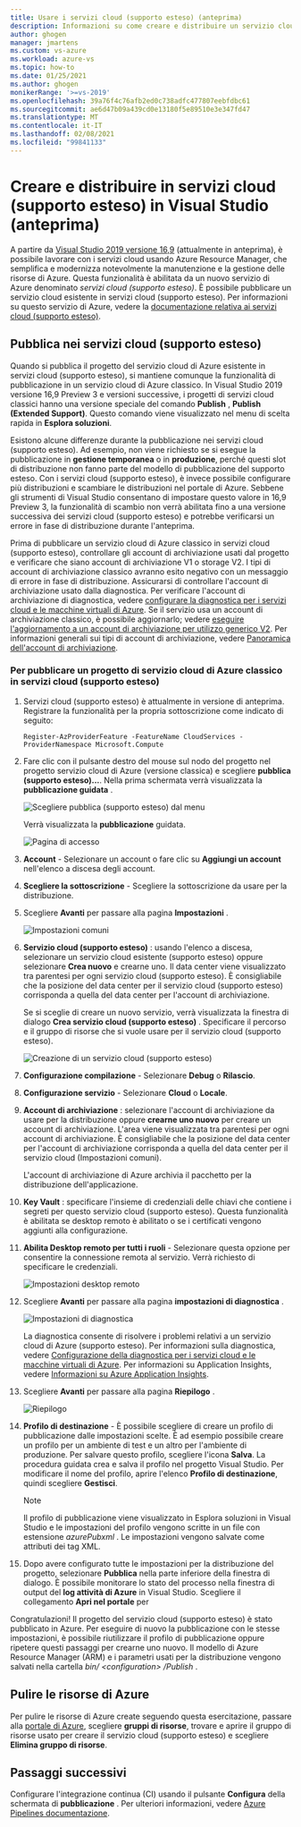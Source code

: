 ```yaml
---
title: Usare i servizi cloud (supporto esteso) (anteprima)
description: Informazioni su come creare e distribuire un servizio cloud (supporto esteso) usando Azure Resource Manager con Visual Studio
author: ghogen
manager: jmartens
ms.custom: vs-azure
ms.workload: azure-vs
ms.topic: how-to
ms.date: 01/25/2021
ms.author: ghogen
monikerRange: '>=vs-2019'
ms.openlocfilehash: 39a76f4c76afb2ed0c738adfc477807eebfdbc61
ms.sourcegitcommit: ae6d47b09a439cd0e13180f5e89510e3e347fd47
ms.translationtype: MT
ms.contentlocale: it-IT
ms.lasthandoff: 02/08/2021
ms.locfileid: "99841133"
---
```

# <a name="create-and-deploy-to-cloud-services-extended-support-in-visual-studio-preview"></a>Creare e distribuire in servizi cloud (supporto esteso) in Visual Studio (anteprima)

A partire da [Visual Studio 2019 versione 16,9](https://visualstudio.microsoft.com/vs/preview) (attualmente in anteprima), è possibile lavorare con i servizi cloud usando Azure Resource Manager, che semplifica e modernizza notevolmente la manutenzione e la gestione delle risorse di Azure. Questa funzionalità è abilitata da un nuovo servizio di Azure denominato *servizi cloud (supporto esteso)*. È possibile pubblicare un servizio cloud esistente in servizi cloud (supporto esteso). Per informazioni su questo servizio di Azure, vedere la [documentazione relativa ai servizi cloud (supporto esteso)](/azure/cloud-services-extended-support/overview).

## <a name="publish-to-cloud-services-extended-support"></a>Pubblica nei servizi cloud (supporto esteso)

Quando si pubblica il progetto del servizio cloud di Azure esistente in servizi cloud (supporto esteso), si mantiene comunque la funzionalità di pubblicazione in un servizio cloud di Azure classico. In Visual Studio 2019 versione 16,9 Preview 3 e versioni successive, i progetti di servizi cloud classici hanno una versione speciale del comando **Publish** , **Publish (Extended Support)**. Questo comando viene visualizzato nel menu di scelta rapida in **Esplora soluzioni**.

Esistono alcune differenze durante la pubblicazione nei servizi cloud (supporto esteso). Ad esempio, non viene richiesto se si esegue la pubblicazione in **gestione temporanea** o in **produzione**, perché questi slot di distribuzione non fanno parte del modello di pubblicazione del supporto esteso. Con i servizi cloud (supporto esteso), è invece possibile configurare più distribuzioni e scambiare le distribuzioni nel portale di Azure. Sebbene gli strumenti di Visual Studio consentano di impostare questo valore in 16,9 Preview 3, la funzionalità di scambio non verrà abilitata fino a una versione successiva dei servizi cloud (supporto esteso) e potrebbe verificarsi un errore in fase di distribuzione durante l'anteprima.

Prima di pubblicare un servizio cloud di Azure classico in servizi cloud (supporto esteso), controllare gli account di archiviazione usati dal progetto e verificare che siano account di archiviazione V1 o storage V2. I tipi di account di archiviazione classico avranno esito negativo con un messaggio di errore in fase di distribuzione. Assicurarsi di controllare l'account di archiviazione usato dalla diagnostica. Per verificare l'account di archiviazione di diagnostica, vedere [configurare la diagnostica per i servizi cloud e le macchine virtuali di Azure](vs-azure-tools-diagnostics-for-cloud-services-and-virtual-machines.md). Se il servizio usa un account di archiviazione classico, è possibile aggiornarlo; vedere [eseguire l'aggiornamento a un account di archiviazione per utilizzo generico V2](/azure/storage/common/storage-account-upgrade?tabs=azure-portal).  Per informazioni generali sui tipi di account di archiviazione, vedere [Panoramica dell'account di archiviazione](/azure/storage/common/storage-account-overview).

### <a name="to-publish-a-classic-azure-cloud-service-project-to-cloud-services-extended-support"></a>Per pubblicare un progetto di servizio cloud di Azure classico in servizi cloud (supporto esteso)

1. Servizi cloud (supporto esteso) è attualmente in versione di anteprima. Registrare la funzionalità per la propria sottoscrizione come indicato di seguito:

   ```azurepowershell-interactive
   Register-AzProviderFeature -FeatureName CloudServices -ProviderNamespace Microsoft.Compute
   ```

1. Fare clic con il pulsante destro del mouse sul nodo del progetto nel progetto servizio cloud di Azure (versione classica) e scegliere **pubblica (supporto esteso)...**. Nella prima schermata verrà visualizzata la **pubblicazione guidata** .

   ![Scegliere pubblica (supporto esteso) dal menu](./media/cloud-services-extended-support/publish-commands-on-menu.png)

   Verrà visualizzata la **pubblicazione** guidata.

   ![Pagina di accesso](./media/cloud-services-extended-support/publish-step1.png)

1. **Account** - Selezionare un account o fare clic su **Aggiungi un account** nell'elenco a discesa degli account.

1. **Scegliere la sottoscrizione** - Scegliere la sottoscrizione da usare per la distribuzione.

1. Scegliere **Avanti** per passare alla pagina **Impostazioni** .

   ![Impostazioni comuni](./media/cloud-services-extended-support/publish-settings.png)

1. **Servizio cloud (supporto esteso)** : usando l'elenco a discesa, selezionare un servizio cloud esistente (supporto esteso) oppure selezionare **Crea nuovo** e crearne uno. Il data center viene visualizzato tra parentesi per ogni servizio cloud (supporto esteso). È consigliabile che la posizione del data center per il servizio cloud (supporto esteso) corrisponda a quella del data center per l'account di archiviazione.

   Se si sceglie di creare un nuovo servizio, verrà visualizzata la finestra di dialogo **Crea servizio cloud (supporto esteso)** . Specificare il percorso e il gruppo di risorse che si vuole usare per il servizio cloud (supporto esteso).

   ![Creazione di un servizio cloud (supporto esteso)](./media/cloud-services-extended-support/extended-support-dialog.png)

1. **Configurazione compilazione** - Selezionare **Debug** o **Rilascio**.

1. **Configurazione servizio** - Selezionare **Cloud** o **Locale**.

1. **Account di archiviazione** : selezionare l'account di archiviazione da usare per la distribuzione oppure **crearne uno nuovo** per creare un account di archiviazione. L'area viene visualizzata tra parentesi per ogni account di archiviazione. È consigliabile che la posizione del data center per l'account di archiviazione corrisponda a quella del data center per il servizio cloud (Impostazioni comuni).

   L'account di archiviazione di Azure archivia il pacchetto per la distribuzione dell'applicazione.

1. **Key Vault** : specificare l'insieme di credenziali delle chiavi che contiene i segreti per questo servizio cloud (supporto esteso). Questa funzionalità è abilitata se desktop remoto è abilitato o se i certificati vengono aggiunti alla configurazione.

1. **Abilita Desktop remoto per tutti i ruoli** - Selezionare questa opzione per consentire la connessione remota al servizio. Verrà richiesto di specificare le credenziali.

   ![Impostazioni desktop remoto](./media/cloud-services-extended-support/remote-desktop-configuration.png)

1. Scegliere **Avanti** per passare alla pagina **impostazioni di diagnostica** .

   ![Impostazioni di diagnostica](./media/cloud-services-extended-support/diagnostics-settings.png)

   La diagnostica consente di risolvere i problemi relativi a un servizio cloud di Azure (supporto esteso). Per informazioni sulla diagnostica, vedere [Configurazione della diagnostica per i servizi cloud e le macchine virtuali di Azure](./vs-azure-tools-diagnostics-for-cloud-services-and-virtual-machines.md). Per informazioni su Application Insights, vedere [Informazioni su Azure Application Insights](/azure/application-insights/app-insights-overview).

1. Scegliere **Avanti** per passare alla pagina **Riepilogo** .

   ![Riepilogo](./media/cloud-services-extended-support/publish-summary.png)

1. **Profilo di destinazione** - È possibile scegliere di creare un profilo di pubblicazione dalle impostazioni scelte. È ad esempio possibile creare un profilo per un ambiente di test e un altro per l'ambiente di produzione. Per salvare questo profilo, scegliere l'icona **Salva**. La procedura guidata crea e salva il profilo nel progetto Visual Studio. Per modificare il nome del profilo, aprire l'elenco **Profilo di destinazione**, quindi scegliere **Gestisci**.

   > [!Note]
   > Il profilo di pubblicazione viene visualizzato in Esplora soluzioni in Visual Studio e le impostazioni del profilo vengono scritte in un file con estensione *azurePubxml* . Le impostazioni vengono salvate come attributi dei tag XML.

1. Dopo avere configurato tutte le impostazioni per la distribuzione del progetto, selezionare **Pubblica** nella parte inferiore della finestra di dialogo. È possibile monitorare lo stato del processo nella finestra di output del **log attività di Azure** in Visual Studio. Scegliere il collegamento **Apri nel portale** per 

Congratulazioni! Il progetto del servizio cloud (supporto esteso) è stato pubblicato in Azure. Per eseguire di nuovo la pubblicazione con le stesse impostazioni, è possibile riutilizzare il profilo di pubblicazione oppure ripetere questi passaggi per crearne uno nuovo. Il modello di Azure Resource Manager (ARM) e i parametri usati per la distribuzione vengono salvati nella cartella *bin/ \<configuration\> /Publish* .

## <a name="clean-up-azure-resources"></a>Pulire le risorse di Azure

Per pulire le risorse di Azure create seguendo questa esercitazione, passare alla [portale di Azure](https://portal.azure.com), scegliere **gruppi di risorse**, trovare e aprire il gruppo di risorse usato per creare il servizio cloud (supporto esteso) e scegliere **Elimina gruppo di risorse**.

## <a name="next-steps"></a>Passaggi successivi

Configurare l'integrazione continua (CI) usando il pulsante **Configura** della schermata di **pubblicazione** . Per ulteriori informazioni, vedere [Azure Pipelines documentazione](/azure/devops/pipelines/?view=azure-devops&preserve-view=true).
